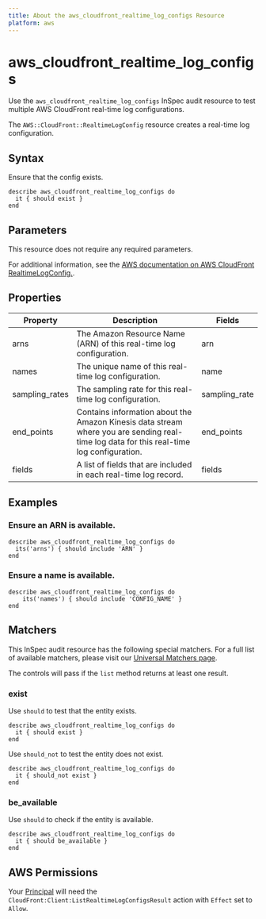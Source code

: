 ```yaml
---
title: About the aws_cloudfront_realtime_log_configs Resource
platform: aws
---
```


# aws_cloudfront_realtime_log_configs

Use the `aws_cloudfront_realtime_log_configs` InSpec audit resource to test multiple AWS CloudFront real-time log configurations.

The `AWS::CloudFront::RealtimeLogConfig` resource creates a real-time log configuration.

## Syntax

Ensure that the config exists.

    describe aws_cloudfront_realtime_log_configs do
      it { should exist }
    end

## Parameters

This resource does not require any required parameters.

For additional information, see the [AWS documentation on AWS CloudFront RealtimeLogConfig.](https://docs.aws.amazon.com/AWSCloudFormation/latest/UserGuide/aws-resource-cloudfront-realtimelogconfig.html).

## Properties

| Property | Description | Fields |
| --- | --- | --- |
| arns | The Amazon Resource Name (ARN) of this real-time log configuration. | arn |
| names | The unique name of this real-time log configuration. | name |
| sampling_rates | The sampling rate for this real-time log configuration. | sampling_rate |
| end_points | Contains information about the Amazon Kinesis data stream where you are sending real-time log data for this real-time log configuration. | end_points |
| fields | A list of fields that are included in each real-time log record. | fields |

## Examples

### Ensure an ARN is available.

    describe aws_cloudfront_realtime_log_configs do
      its('arns') { should include 'ARN' }
    end

### Ensure a name is available.

    describe aws_cloudfront_realtime_log_configs do
        its('names') { should include 'CONFIG_NAME' }
    end

## Matchers

This InSpec audit resource has the following special matchers. For a full list of available matchers, please visit our [Universal Matchers page](https://www.inspec.io/docs/reference/matchers/).

The controls will pass if the `list` method returns at least one result.

### exist

Use `should` to test that the entity exists.

    describe aws_cloudfront_realtime_log_configs do
      it { should exist }
    end

Use `should_not` to test the entity does not exist.

    describe aws_cloudfront_realtime_log_configs do
      it { should_not exist }
    end

### be_available

Use `should` to check if the entity is available.

    describe aws_cloudfront_realtime_log_configs do
      it { should be_available }
    end

## AWS Permissions

Your [Principal](https://docs.aws.amazon.com/IAM/latest/UserGuide/intro-structure.html#intro-structure-principal) will need the `CloudFront:Client:ListRealtimeLogConfigsResult` action with `Effect` set to `Allow`.
